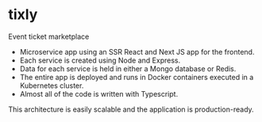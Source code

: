 # tixly
Event ticket marketplace

- Microservice app using an SSR React and Next JS app for the frontend.
- Each service is created using Node and Express.
- Data for each service is held in either a Mongo database or Redis.
- The entire app is deployed and runs in Docker containers executed in a Kubernetes cluster.
- Almost all of the code is written with Typescript.

This architecture is easily scalable and the application is production-ready.
